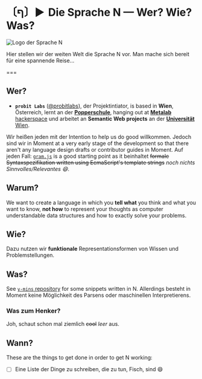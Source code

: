 # 〔ף〕► Die Sprache N — Wer? Wie? Was?
![Logo der Sprache N](https://avatars0.githubusercontent.com/u/16749774)

Hier stellen wir der weiten Welt die Sprache N vor. Man mache sich bereit für eine spannende Reise...

===

## Wer?

- **`probit Labs`** ([@probitlabs](//github.com/probitlabs)), der Projektintiator, is based in **Wien**, Österreich, lernt an der [**Popperschule**](https://www.popperschule.at/), hanging out at [**Metalab** hackerspace](https://metalab.at/) und arbeitet an **Semantic Web projects** an der [**Universität** Wien](http://www.univie.ac.at/).

Wir heißen jeden mit der Intention to help us do good willkommen. Jedoch sind wir in Moment at a very early stage of the development so that there aren't any language design drafts or contributor guides in Moment. Auf jeden Fall: [`gram.js`](//github.com/n-lang/n.js/blob/master/src/gram.js) is a good starting point as it beinhaltet ~~formale Syntaxspezifikation written using EcmaScript's template strings~~ *noch nichts Sinnvolles/Relevantes :smile:*.

## Warum?

We want to create a language in which you **tell what** you think and what you want to know, **not how** to represent your thoughts as computer understandable data structures and how to exactly solve your problems.

## Wie?

Dazu nutzen wir **funktionale** Representationsformen von Wissen und Problemstellungen.

## Was?

See [`y-mins` repository](//github.com/n-lang/y-mins/) for some snippets written in N. Allerdings besteht in Moment keine Möglichkeit des Parsens oder maschinellen Interpretierens.

### Was zum Henker?

Joh, schaut schon mal ziemlich ~~cool~~ *leer* aus.

## Wann?

These are the things to get done in order to get N working:

+ [ ] Eine Liste der Dinge zu schreiben, die zu tun, Fisch, sind :smile:
